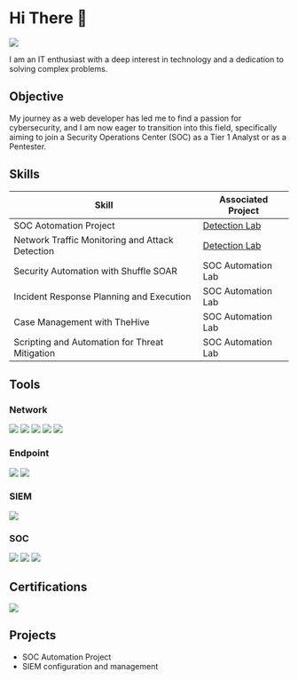 # Hi There 👋
<a href="https://www.linkedin.com/in/santiago-sierralta-52787b279/"><img src="https://img.shields.io/badge/-LinkedIn-0072b1?&style=for-the-badge&logo=linkedin&logoColor=white" /></a>


I am an IT enthusiast with a deep interest in technology and a dedication to solving complex problems.

## Objective

My journey as a web developer has led me to find a passion for cybersecurity, and I am now eager to transition into this field, specifically aiming to join a Security Operations Center (SOC) as a Tier 1 Analyst or as a Pentester.

## Skills

| Skill                                         | Associated Project         |
|-----------------------------------------------|----------------------------|
| SOC Aotomation Project         | <a href="https://github.com/wh0arew3/SOC-Automation/tree/main">Detection Lab</a>|
| Network Traffic Monitoring and Attack Detection | <a href="https://google.com">Detection Lab</a>|
| Security Automation with Shuffle SOAR         | SOC Automation Lab|
| Incident Response Planning and Execution      | SOC Automation Lab|
| Case Management with TheHive                  | SOC Automation Lab|
| Scripting and Automation for Threat Mitigation | SOC Automation Lab|

## Tools
### Network
<div>
    <img src="https://img.shields.io/badge/-Wireshark-1679A7?&style=for-the-badge&logo=Wireshark&logoColor=white" />
    <img src="https://img.shields.io/badge/-Netcat-4D4D4D?&style=for-the-badge&logo=Netcat" />
    <img src="https://img.shields.io/badge/-Nmap-4D4D4D?&style=for-the-badge" />
    <img src="https://img.shields.io/badge/-Tcpdump-4D4D4D?&style=for-the-badge" />
    <img src="https://img.shields.io/badge/-Traceroute-4D4D4D?&style=for-the-badge" />
</div>

### Endpoint
<div>
    <img src="https://img.shields.io/badge/-Microsoft_Defender_for_Endpoint-00A4EF?&style=for-the-badge&logo=Microsoft&logoColor=white" />
    <img src="https://img.shields.io/badge/-Kaspersky_Endpoint_Security-00A4EF?&style=for-the-badge&logo=Kaspersky" />
</div>

### SIEM
<div>
    <img src="https://img.shields.io/badge/-Elastic-005571?&style=for-the-badge&logo=Elastic&logoColor=white" />
</div>

### SOC
<div>
    <img src="https://img.shields.io/badge/-Wazuh-005571?&style=for-the-badge" />
    <img src="https://img.shields.io/badge/-Shuffle-005571?&style=for-the-badge" />
    <img src="https://img.shields.io/badge/-TheHive-005571?&style=for-the-badge" />
</div>

## Certifications
<div>
<img src="https://img.shields.io/badge/-Cisco%20CyberOps-000080?&style=for-the-badge&logo=Cisco&logoColor=white" />
</div>

## Projects
- SOC Automation Project
- SIEM configuration and management
